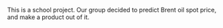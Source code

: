 This is a school project. 
Our group decided to predict Brent oil spot price, and make a product out of it.

